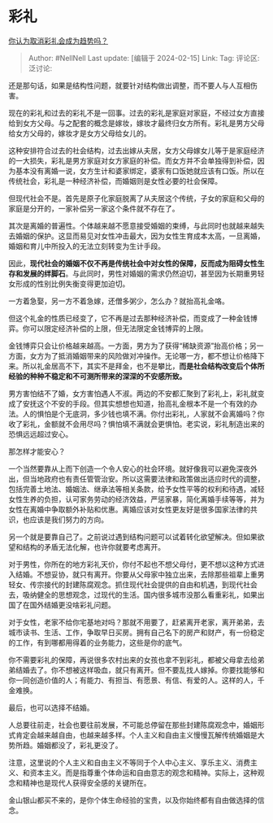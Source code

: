 # 彩礼
[你认为取消彩礼会成为趋势吗？](https://www.zhihu.com/question/640506242/answer/3396649848)

> Author: #NellNell
> Last update: [编辑于 2024-02-15]
> Link:
> Tag:
> 评论区:
> 泛讨论:

还是那句话，如果是结构性问题，就要针对结构做出调整，而不要人与人互相伤害。

现在的彩礼和过去的彩礼不是一回事。过去的彩礼是家庭对家庭，不经过女方直接给到女方父母。与之配套的概念是嫁妆，嫁妆才最终归女方所有。彩礼是男方父母给女方父母的，嫁妆才是女方父母给女儿的。

这种安排符合过去的社会结构，过去出嫁从夫居，女方父母嫁女儿等于是家庭经济的一大损失，彩礼是男方家庭对女方家庭的补偿。而女方并不会单独得到补偿，因为基本没有离婚一说，女方生计和婆家绑定，婆家有口饭她就应该有口饭。所以在传统社会，彩礼是一种经济补偿，而婚姻则是女性必要的社会保障。

但现代社会不是。首先是原子化家庭脱离了从夫居这个传统，子女的家庭和父母的家庭是分开的，一家补偿另一家这个条件就不存在了。

其次是离婚的普遍性。个体越来越不愿意接受婚姻的束缚，与此同时也就越来越失去婚姻的保护。这显而易见对女性冲击最大，因为女性生育成本太高，一旦离婚，婚姻和育儿中所投入的无法立刻转变为生计手段。

因此，**现代社会的婚姻不仅不再是传统社会中对女性的保障，反而成为阻碍女性生存和发展的绊脚石**。与此同时，男性对婚姻的需求仍然迫切，甚至因为长期重男轻女形成的性别比例失衡变得更加迫切。

一方着急娶，另一方不着急嫁，还僧多粥少，怎么办？就抬高礼金咯。

但这个礼金的性质已经变了，它不再是过去那种经济补偿，而变成了一种金钱博弈。你可以限定经济补偿的上限，但无法限定金钱博弈的上限。

金钱博弈只会让价格越来越高。一方面，男方为了获得“稀缺资源”抬高价格；另一方面，女方为了抵消婚姻带来的风险做对冲操作。无论哪一方，都不想让价格降下来。所以礼金居高不下，其实不是拜金，也不是攀比，**而是社会结构改变后个体所经验的种种不稳定和不可测所带来的深深的不安感所致。**

男方害怕结不了婚，女方害怕遇人不淑。两边的不安都汇聚到了彩礼上，彩礼就变成了安抚这个不安的手段。但其实想想也知道，抬高礼金根本不是一个有效的办法。人的惧怕是个无底洞，多少钱也填不满。你付出彩礼，人家就不会离婚吗？你收了彩礼，金额就不会用尽吗？惧怕填不满就会更惧怕。老实说，彩礼制造出来的恐惧远远超过安心。

那怎样才能安心？

一个当然要靠从上而下创造一个令人安心的社会环境。就好像我可以避免深夜外出，但当地政府也有责任管管治安。所以这需要法律和政策做出适应时代的调整，包括完善土地法、婚姻法、继承法等相关条款，给予女性平等的权利和待遇，减轻女性生养的负担，认可家务劳动的经济效益，严惩家暴，简化离婚手续等等，并为女性在离婚中争取额外补贴和优惠。离婚应该对女性更友好是很多国家法律的共识，也应该是我们努力的方向。

另一个就是要靠自己了。之前说过遇到结构问题可以试着转化欲望解决。但如果欲望和结构的矛盾无法化解，也许你就要考虑离开。

对于男性，你所在的地方彩礼天价，你付不起也不想父母付，更不想以这种方式进入结婚。不想妥协，就只有离开。你要从父母家中独立出来，去除那些祖辈上重男轻女、传宗接代的封建陈腐观念。抓住现代社会提供的自由和机遇，到现代社会去，吸纳健全的思想观念，过现代的生活。国内很多城市没那么看重彩礼，如果出国了在国外结婚更没啥彩礼问题。

对于女性，老家不给你宅基地对吗？那就不用要了，赶紧离开老家，离开弟弟，去城市读书、生活、工作，争取早日买房。拥有自己名下的房产和财产，有一份稳定的工作，有到哪都用得着的业务能力，这些是你的底气。

你不需要彩礼的保障，再说很多农村出来的女孩也拿不到彩礼，都被父母拿去给弟弟结婚去了。你不想被这样吸血，就只有离开。但不要乱找人嫁掉。你要找能够和你一同创造价值的人；有能力、有担当、有愿景、有信、有爱的人。这样的人，千金难换。

最后，也可以选择不结婚。

人总要往前走，社会也要往前发展，不可能总停留在那些封建陈腐观念中，婚姻形式肯定会越来越自由，也越来越多样。个人主义和自由主义慢慢瓦解传统婚姻是大势所趋。婚姻都没了，彩礼更没了。

注意，这里说的个人主义和自由主义不等同于个人中心主义、享乐主义、消费主义、和资本主义。而是指尊重个体命运和自由意志的观念和精神。实际上，这种观念和精神也是现代人获得安全感的关键所在。

金山银山都买不来的，是你个体生命经验的宝贵，以及你始终都有自由做选择的信念。
